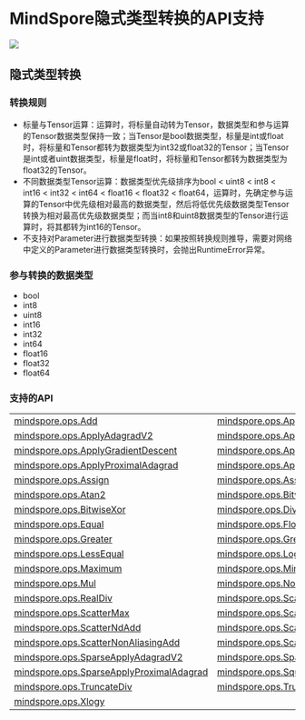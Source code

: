 # MindSpore隐式类型转换的API支持

<a href="https://gitee.com/mindspore/docs/blob/r2.0.0-alpha/docs/mindspore/source_zh_cn/note/operator_list_implicit.md" target="_blank"><img src="https://mindspore-website.obs.cn-north-4.myhuaweicloud.com/website-images/master/resource/_static/logo_source.png"></a>

## 隐式类型转换

### 转换规则

- 标量与Tensor运算：运算时，将标量自动转为Tensor，数据类型和参与运算的Tensor数据类型保持一致；当Tensor是bool数据类型，标量是int或float时，将标量和Tensor都转为数据类型为int32或float32的Tensor；当Tensor是int或者uint数据类型，标量是float时，将标量和Tensor都转为数据类型为float32的Tensor。
- 不同数据类型Tensor运算：数据类型优先级排序为bool < uint8 < int8 < int16 < int32 < int64 < float16 < float32 < float64，运算时，先确定参与运算的Tensor中优先级相对最高的数据类型，然后将低优先级数据类型Tensor转换为相对最高优先级数据类型；而当int8和uint8数据类型的Tensor进行运算时，将其都转为int16的Tensor。
- 不支持对Parameter进行数据类型转换：如果按照转换规则推导，需要对网络中定义的Parameter进行数据类型转换时，会抛出RuntimeError异常。

### 参与转换的数据类型

- bool
- int8
- uint8
- int16
- int32
- int64
- float16
- float32
- float64

### 支持的API

<table class="docutils">
<tr>
  <td><a href="https://www.mindspore.cn/docs/zh-CN/r2.0.0-alpha/api_python/ops/mindspore.ops.Add.html">mindspore.ops.Add</a></td>
  <td><a href="https://www.mindspore.cn/docs/zh-CN/r2.0.0-alpha/api_python/ops/mindspore.ops.ApplyAdadelta.html">mindspore.ops.ApplyAdadelta</a></td>
  <td><a href="https://www.mindspore.cn/docs/zh-CN/r2.0.0-alpha/api_python/ops/mindspore.ops.ApplyAdagrad.html">mindspore.ops.ApplyAdagrad</a></td>
</tr>
<tr>
  <td><a href="https://www.mindspore.cn/docs/zh-CN/r2.0.0-alpha/api_python/ops/mindspore.ops.ApplyAdagradV2.html">mindspore.ops.ApplyAdagradV2</a></td>
  <td><a href="ttps://www.mindspore.cn/doc/api_python/zh-CN/r2.0.0-alpha/mindspore/ops/mindspore.ops.ApplyAdaMax.html">mindspore.ops.ApplyAdaMax</a></td>
  <td><a href="https://www.mindspore.cn/docs/zh-CN/r2.0.0-alpha/api_python/ops/mindspore.ops.ApplyAddSign.html">mindspore.ops.ApplyAddSign</a></td>
</tr>
<tr>
  <td><a href="https://www.mindspore.cn/docs/zh-CN/r2.0.0-alpha/api_python/ops/mindspore.ops.ApplyGradientDescent.html">mindspore.ops.ApplyGradientDescent</a></td>
  <td><a href="https://www.mindspore.cn/docs/zh-CN/r2.0.0-alpha/api_python/ops/mindspore.ops.ApplyMomentum.html">mindspore.ops.ApplyMomentum</a></td>
  <td><a href="https://www.mindspore.cn/docs/zh-CN/r2.0.0-alpha/api_python/ops/mindspore.ops.ApplyPowerSign.html">mindspore.ops.ApplyPowerSign</a></td>
</tr>
<tr>
  <td><a href="https://www.mindspore.cn/docs/zh-CN/r2.0.0-alpha/api_python/ops/mindspore.ops.ApplyProximalAdagrad.html">mindspore.ops.ApplyProximalAdagrad</a></td>
  <td><a href="https://www.mindspore.cn/docs/zh-CN/r2.0.0-alpha/api_python/ops/mindspore.ops.ApplyProximalGradientDescent.html">mindspore.ops.ApplyProximalGradientDescent</a></td>
  <td><a href="https://www.mindspore.cn/docs/zh-CN/r2.0.0-alpha/api_python/ops/mindspore.ops.ApproximateEqual.html">mindspore.ops.ApproximateEqual</a></td>
</tr>
<tr>
  <td><a href="https://www.mindspore.cn/docs/zh-CN/r2.0.0-alpha/api_python/ops/mindspore.ops.Assign.html">mindspore.ops.Assign</a></td>
  <td><a href="https://www.mindspore.cn/docs/zh-CN/r2.0.0-alpha/api_python/ops/mindspore.ops.AssignAdd.html">mindspore.ops.AssignAdd</a></td>
  <td><a href="https://www.mindspore.cn/docs/zh-CN/r2.0.0-alpha/api_python/ops/mindspore.ops.AssignSub.html">mindspore.ops.AssignSub</a></td>
</tr>
<tr>
  <td><a href="https://www.mindspore.cn/docs/zh-CN/r2.0.0-alpha/api_python/ops/mindspore.ops.Atan2.html">mindspore.ops.Atan2</a></td>
  <td><a href="https://www.mindspore.cn/docs/zh-CN/r2.0.0-alpha/api_python/ops/mindspore.ops.BitwiseAnd.html">mindspore.ops.BitwiseAnd</a></td>
  <td><a href="https://www.mindspore.cn/docs/zh-CN/r2.0.0-alpha/api_python/ops/mindspore.ops.BitwiseOr.html">mindspore.ops.BitwiseOr</a></td>
</tr>
<tr>
  <td><a href="https://www.mindspore.cn/docs/zh-CN/r2.0.0-alpha/api_python/ops/mindspore.ops.BitwiseXor.html">mindspore.ops.BitwiseXor</a></td>
  <td><a href="https://www.mindspore.cn/docs/zh-CN/r2.0.0-alpha/api_python/ops/mindspore.ops.Div.html">mindspore.ops.Div</a></td>
  <td><a href="https://www.mindspore.cn/docs/zh-CN/r2.0.0-alpha/api_python/ops/mindspore.ops.DivNoNan.html">mindspore.ops.DivNoNan</a></td>
</tr>
<tr>
  <td><a href="https://www.mindspore.cn/docs/zh-CN/r2.0.0-alpha/api_python/ops/mindspore.ops.Equal.html">mindspore.ops.Equal</a></td>
  <td><a href="https://www.mindspore.cn/docs/zh-CN/r2.0.0-alpha/api_python/ops/mindspore.ops.FloorDiv.html">mindspore.ops.FloorDiv</a></td>
  <td><a href="https://www.mindspore.cn/docs/zh-CN/r2.0.0-alpha/api_python/ops/mindspore.ops.FloorMod.html">mindspore.ops.FloorMod</a></td>
</tr>
<tr>
  <td><a href="https://www.mindspore.cn/docs/zh-CN/r2.0.0-alpha/api_python/ops/mindspore.ops.Greater.html">mindspore.ops.Greater</a></td>
  <td><a href="https://www.mindspore.cn/docs/zh-CN/r2.0.0-alpha/api_python/ops/mindspore.ops.GreaterEqual.html">mindspore.ops.GreaterEqual</a></td>
  <td><a href="https://www.mindspore.cn/docs/zh-CN/r2.0.0-alpha/api_python/ops/mindspore.ops.Less.html">mindspore.ops.Less</a></td>
</tr>
<tr>
  <td><a href="https://www.mindspore.cn/docs/zh-CN/r2.0.0-alpha/api_python/ops/mindspore.ops.LessEqual.html">mindspore.ops.LessEqual</a></td>
  <td><a href="https://www.mindspore.cn/docs/zh-CN/r2.0.0-alpha/api_python/ops/mindspore.ops.LogicalAnd.html">mindspore.ops.LogicalAnd</a></td>
  <td><a href="https://www.mindspore.cn/docs/zh-CN/r2.0.0-alpha/api_python/ops/mindspore.ops.LogicalOr.html">mindspore.ops.LogicalOr</a></td>
</tr>
<tr>
  <td><a href="https://www.mindspore.cn/docs/zh-CN/r2.0.0-alpha/api_python/ops/mindspore.ops.Maximum.html">mindspore.ops.Maximum</a></td>
  <td><a href="https://www.mindspore.cn/docs/zh-CN/r2.0.0-alpha/api_python/ops/mindspore.ops.Minimum.html">mindspore.ops.Minimum</a></td>
  <td><a href="https://www.mindspore.cn/docs/zh-CN/r2.0.0-alpha/api_python/ops/mindspore.ops.Mod.html">mindspore.ops.Mod</a></td>
</tr>
<tr>
  <td><a href="https://www.mindspore.cn/docs/zh-CN/r2.0.0-alpha/api_python/ops/mindspore.ops.Mul.html">mindspore.ops.Mul</a></td>
  <td><a href="https://www.mindspore.cn/docs/zh-CN/r2.0.0-alpha/api_python/ops/mindspore.ops.NotEqual.html">mindspore.ops.NotEqual</a></td>
  <td><a href="https://www.mindspore.cn/docs/zh-CN/r2.0.0-alpha/api_python/ops/mindspore.ops.Pow.html">mindspore.ops.Pow</a></td>
</tr>
<tr>
  <td><a href="https://www.mindspore.cn/docs/zh-CN/r2.0.0-alpha/api_python/ops/mindspore.ops.RealDiv.html">mindspore.ops.RealDiv</a></td>
  <td><a href="https://www.mindspore.cn/docs/zh-CN/r2.0.0-alpha/api_python/ops/mindspore.ops.ScatterAdd.html">mindspore.ops.ScatterAdd</a></td>
  <td><a href="https://www.mindspore.cn/docs/zh-CN/r2.0.0-alpha/api_python/ops/mindspore.ops.ScatterDiv.html">mindspore.ops.ScatterDiv</a></td>
</tr>
<tr>
  <td><a href="https://www.mindspore.cn/docs/zh-CN/r2.0.0-alpha/api_python/ops/mindspore.ops.ScatterMax.html">mindspore.ops.ScatterMax</a></td>
  <td><a href="https://www.mindspore.cn/docs/zh-CN/r2.0.0-alpha/api_python/ops/mindspore.ops.ScatterMin.html">mindspore.ops.ScatterMin</a></td>
  <td><a href="https://www.mindspore.cn/docs/zh-CN/r2.0.0-alpha/api_python/ops/mindspore.ops.ScatterMul.html">mindspore.ops.ScatterMul</a></td>
</tr>
<tr>
  <td><a href="https://www.mindspore.cn/docs/zh-CN/r2.0.0-alpha/api_python/ops/mindspore.ops.ScatterNdAdd.html">mindspore.ops.ScatterNdAdd</a></td>
  <td><a href="https://www.mindspore.cn/docs/zh-CN/r2.0.0-alpha/api_python/ops/mindspore.ops.ScatterNdSub.html">mindspore.ops.ScatterNdSub</a></td>
  <td><a href="https://www.mindspore.cn/docs/zh-CN/r2.0.0-alpha/api_python/ops/mindspore.ops.ScatterNdUpdate.html">mindspore.ops.ScatterNdUpdate</a></td>
</tr>
<tr>
  <td><a href="https://www.mindspore.cn/docs/zh-CN/r2.0.0-alpha/api_python/ops/mindspore.ops.ScatterNonAliasingAdd.html">mindspore.ops.ScatterNonAliasingAdd</a></td>
  <td><a href="https://www.mindspore.cn/docs/zh-CN/r2.0.0-alpha/api_python/ops/mindspore.ops.ScatterSub.html">mindspore.ops.ScatterSub</a></td>
  <td><a href="https://www.mindspore.cn/docs/zh-CN/r2.0.0-alpha/api_python/ops/mindspore.ops.ScatterUpdate.html">mindspore.ops.ScatterUpdate</a></td>
</tr>
<tr>
  <td><a href="https://www.mindspore.cn/docs/zh-CN/r2.0.0-alpha/api_python/ops/mindspore.ops.SparseApplyAdagradV2.html">mindspore.ops.SparseApplyAdagradV2</a></td>
  <td><a href="https://www.mindspore.cn/docs/zh-CN/r2.0.0-alpha/api_python/ops/mindspore.ops.SparseApplyFtrl.html">mindspore.ops.SparseApplyFtrl</a></td>
  <td><a href="https://www.mindspore.cn/docs/zh-CN/r2.0.0-alpha/api_python/ops/mindspore.ops.SparseApplyFtrlV2.html">mindspore.ops.SparseApplyFtrlV2</a></td>
</tr>
<tr>
  <td><a href="https://www.mindspore.cn/docs/zh-CN/r2.0.0-alpha/api_python/ops/mindspore.ops.SparseApplyProximalAdagrad.html">mindspore.ops.SparseApplyProximalAdagrad</a></td>
  <td><a href="https://www.mindspore.cn/docs/zh-CN/r2.0.0-alpha/api_python/ops/mindspore.ops.SquaredDifference.html">mindspore.ops.SquaredDifference</a></td>
  <td><a href="https://www.mindspore.cn/docs/zh-CN/r2.0.0-alpha/api_python/ops/mindspore.ops.Sub.html">mindspore.ops.Sub</a></td>
</tr>
<tr>
  <td><a href="https://www.mindspore.cn/docs/zh-CN/r2.0.0-alpha/api_python/ops/mindspore.ops.TruncateDiv.html">mindspore.ops.TruncateDiv</a></td>
  <td><a href="https://www.mindspore.cn/docs/zh-CN/r2.0.0-alpha/api_python/ops/mindspore.ops.TruncateMod.html">mindspore.ops.TruncateMod</a></td>
  <td><a href="https://www.mindspore.cn/docs/zh-CN/r2.0.0-alpha/api_python/ops/mindspore.ops.Xdivy.html">mindspore.ops.Xdivy</a></td>
</tr>
<tr>
  <td><a href="https://www.mindspore.cn/docs/zh-CN/r2.0.0-alpha/api_python/ops/mindspore.ops.Xlogy.html">mindspore.ops.Xlogy</a></td>
</tr>
</table>
